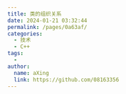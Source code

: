 ```yaml
---
title: 类的组织关系
date: 2024-01-21 03:32:44
permalink: /pages/0a63af/
categories:
  - 技术
  - C++
tags:
  - 
author: 
  name: aXing
  link: https://github.com/08163356
---
```

